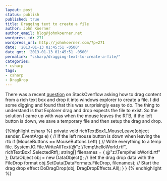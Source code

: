 ```yaml
---
layout: post
status: publish
published: true
title: Dragging text to create a file
author: John Koerner
author_email: blog@johnkoerner.net
wordpress_id: 271
wordpress_url: http://johnkoerner.com/?p=271
date: '2013-01-13 01:45:51 -0500'
date_gmt: '2013-01-13 01:45:51 -0500'
permalink: "csharp/dragging-text-to-create-a-file/"
categories:
- csharp
tags:
- csharp
- DragDrop
---
```

There was a recent [question](http://stackoverflow.com/q/14293908/573218) on StackOverflow asking how to drag content from a rich text box and drop it into windows explorer to create a file. I did some digging and found that this was surprisingly easy to do. The thing to understand is that Explorer drag and drop expects the file to exist. So the solution I came up with was when the mouse leaves the RTB, if the left button is down, we save a temporary file and then setup the drag and drop.

{%highlight csharp %}
private void richTextBox1_MouseLeave(object sender, EventArgs e)
{
    // If the left mouse button is down when leaving the rtb
    if (MouseButtons == MouseButtons.Left)
    {
        // Write everything to a temp file.
        System.IO.File.WriteAllText(@"z:\Temp\helloWorld.rtf", richTextBox1.SelectedRtf);
        string[] filenames = { @"z:\Temp\helloWorld.rtf" };
        DataObject obj = new DataObject();
        // Set the drag drop data with the FileDrop format
        obj.SetData(DataFormats.FileDrop, filenames);
        // Start the drag drop effect
        DoDragDrop(obj, DragDropEffects.All);
    }
}
{% endhighlight %}
